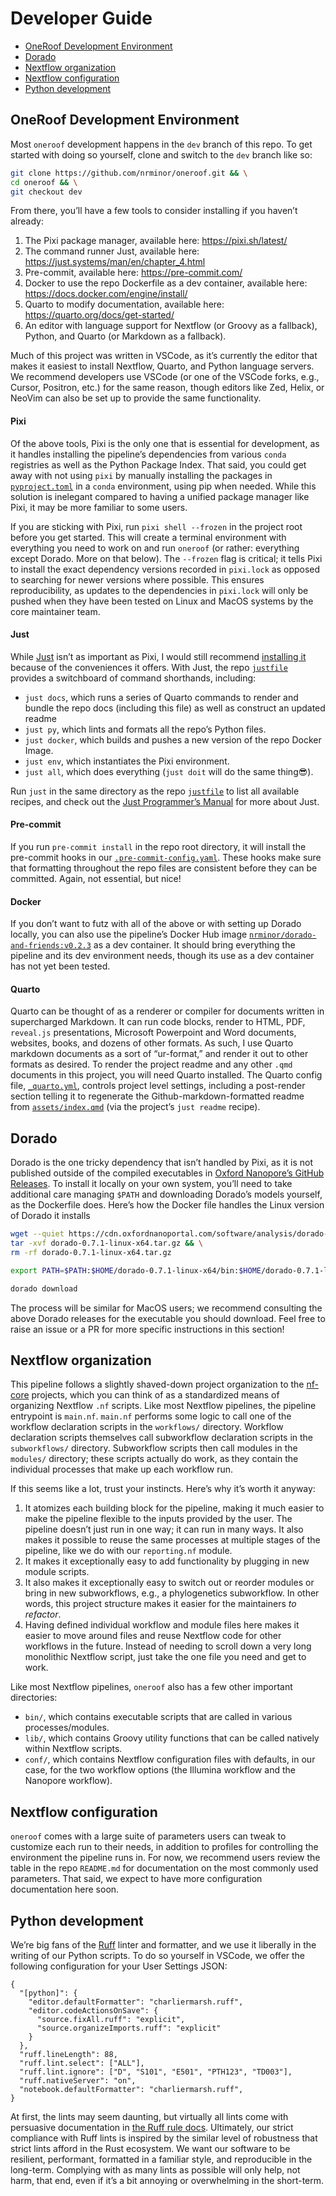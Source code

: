 # Developer Guide


- [OneRoof Development Environment](#oneroof-development-environment)
- [Dorado](#dorado)
- [Nextflow organization](#nextflow-organization)
- [Nextflow configuration](#nextflow-configuration)
- [Python development](#python-development)

## OneRoof Development Environment

Most `oneroof` development happens in the `dev` branch of this repo. To get started with doing so yourself, clone and switch to the `dev` branch like so:

``` bash
git clone https://github.com/nrminor/oneroof.git && \
cd oneroof && \
git checkout dev
```

From there, you’ll have a few tools to consider installing if you haven’t already:

1.  The Pixi package manager, available here: <https://pixi.sh/latest/>
2.  The command runner Just, available here: <https://just.systems/man/en/chapter_4.html>
3.  Pre-commit, available here: <https://pre-commit.com/>
4.  Docker to use the repo Dockerfile as a dev container, available here: <https://docs.docker.com/engine/install/>
5.  Quarto to modify documentation, available here: <https://quarto.org/docs/get-started/>
6.  An editor with language support for Nextflow (or Groovy as a fallback), Python, and Quarto (or Markdown as a fallback).

Much of this project was written in VSCode, as it’s currently the editor that makes it easiest to install Nextflow, Quarto, and Python language servers. We recommend developers use VSCode (or one of the VSCode forks, e.g., Cursor, Positron, etc.) for the same reason, though editors like Zed, Helix, or NeoVim can also be set up to provide the same functionality.

#### Pixi

Of the above tools, Pixi is the only one that is essential for development, as it handles installing the pipeline’s dependencies from various `conda` registries as well as the Python Package Index. That said, you could get away with not using `pixi` by manually installing the packages in [`pyproject.toml`](../pyproject.toml) in a `conda` environment, using pip when needed. While this solution is inelegant compared to having a unified package manager like Pixi, it may be more familiar to some users.

If you are sticking with Pixi, run `pixi shell --frozen` in the project root before you get started. This will create a terminal environment with everything you need to work on and run `oneroof` (or rather: everything except Dorado. More on that below). The `--frozen` flag is critical; it tells Pixi to install the exact dependency versions recorded in `pixi.lock` as opposed to searching for newer versions where possible. This ensures reproducibility, as updates to the dependencies in `pixi.lock` will only be pushed when they have been tested on Linux and MacOS systems by the core maintainer team.

#### Just

While [Just](https://just.systems/man/en/chapter_1.html) isn’t as important as Pixi, I would still recommend [installing it](https://just.systems/man/en/chapter_4.html) because of the conveniences it offers. With Just, the repo [`justfile`](../justfile) provides a switchboard of command shorthands, including:

- `just docs`, which runs a series of Quarto commands to render and bundle the repo docs (including this file) as well as construct an updated readme
- `just py`, which lints and formats all the repo’s Python files.
- `just docker`, which builds and pushes a new version of the repo Docker Image.
- `just env`, which instantiates the Pixi environment.
- `just all`, which does everything (`just doit` will do the same thing😎).

Run `just` in the same directory as the repo [`justfile`](../justfile) to list all available recipes, and check out the [Just Programmer’s Manual](https://just.systems/man/en/chapter_1.html) for more about Just.

#### Pre-commit

If you run `pre-commit install` in the repo root directory, it will install the pre-commit hooks in our [`.pre-commit-config.yaml`](../.pre-commit-config.yaml). These hooks make sure that formatting throughout the repo files are consistent before they can be committed. Again, not essential, but nice!

#### Docker

If you don’t want to futz with all of the above or with setting up Dorado locally, you can also use the pipeline’s Docker Hub image [`nrminor/dorado-and-friends:v0.2.3`](https://hub.docker.com/r/nrminor/dorado-and-friends) as a dev container. It should bring everything the pipeline and its dev environment needs, though its use as a dev container has not yet been tested.

#### Quarto

Quarto can be thought of as a renderer or compiler for documents written in supercharged Markdown. It can run code blocks, render to HTML, PDF, `reveal.js` presentations, Microsoft Powerpoint and Word documents, websites, books, and dozens of other formats. As such, I use Quarto markdown documents as a sort of “ur-format,” and render it out to other formats as desired. To render the project readme and any other `.qmd` documents in this project, you will need Quarto installed. The Quarto config file, [`_quarto.yml`](../_quarto.yml), controls project level settings, including a post-render section telling it to regenerate the Github-markdown-formatted readme from [`assets/index.qmd`](index.qmd) (via the project’s `just readme` recipe).

## Dorado

Dorado is the one tricky dependency that isn’t handled by Pixi, as it is not published outside of the compiled executables in [Oxford Nanopore’s GitHub Releases](https://github.com/nanoporetech/dorado/releases). To install it locally on your own system, you’ll need to take additional care managing `$PATH` and downloading Dorado’s models yourself, as the Dockerfile does. Here’s how the Docker file handles the Linux version of Dorado it installs

``` bash
wget --quiet https://cdn.oxfordnanoportal.com/software/analysis/dorado-0.7.1-linux-x64.tar.gz && \
tar -xvf dorado-0.7.1-linux-x64.tar.gz && \
rm -rf dorado-0.7.1-linux-x64.tar.gz

export PATH=$PATH:$HOME/dorado-0.7.1-linux-x64/bin:$HOME/dorado-0.7.1-linux-x64/lib:$HOME/dorado-0.7.1-linux-x64

dorado download
```

The process will be similar for MacOS users; we recommend consulting the above Dorado releases for the executable you should download. Feel free to raise an issue or a PR for more specific instructions in this section!

## Nextflow organization

This pipeline follows a slightly shaved-down project organization to the [nf-core](https://nf-co.re/) projects, which you can think of as a standardized means of organizing Nextflow `.nf` scripts. Like most Nextflow pipelines, the pipeline entrypoint is `main.nf`. `main.nf` performs some logic to call one of the workflow declaration scripts in the `workflows/` directory. Workflow declaration scripts themselves call subworkflow declaration scripts in the `subworkflows/` directory. Subworkflow scripts then call modules in the `modules/` directory; these scripts actually do work, as they contain the individual processes that make up each workflow run.

If this seems like a lot, trust your instincts. Here’s why it’s worth it anyway:

1.  It atomizes each building block for the pipeline, making it much easier to make the pipeline flexible to the inputs provided by the user. The pipeline doesn’t just run in one way; it can run in many ways. It also makes it possible to reuse the same processes at multiple stages of the pipeline, like we do with our `reporting.nf` module.
2.  It makes it exceptionally easy to add functionality by plugging in new module scripts.
3.  It also makes it exceptionally easy to switch out or reorder modules or bring in new subworkflows, e.g., a phylogenetics subworkflow. In other words, this project structure makes it easier for the maintainers *to refactor*.
4.  Having defined individual workflow and module files here makes it easier to move around files and reuse Nextflow code for other workflows in the future. Instead of needing to scroll down a very long monolithic Nextflow script, just take the one file you need and get to work.

Like most Nextflow pipelines, `oneroof` also has a few other important directories:

- `bin/`, which contains executable scripts that are called in various processes/modules.
- `lib/`, which contains Groovy utility functions that can be called natively within Nextflow scripts.
- `conf/`, which contains Nextflow configuration files with defaults, in our case, for the two workflow options (the Illumina workflow and the Nanopore workflow).

## Nextflow configuration

`oneroof` comes with a large suite of parameters users can tweak to customize each run to their needs, in addition to profiles for controlling the environment the pipeline runs in. For now, we recommend users review the table in the repo `README.md` for documentation on the most commonly used parameters. That said, we expect to have more configuration documentation here soon.

## Python development

We’re big fans of the [Ruff](https://docs.astral.sh/ruff/) linter and formatter, and we use it liberally in the writing of our Python scripts. To do so yourself in VSCode, we offer the following configuration for your User Settings JSON:

``` jsonc
{
  "[python]": {
    "editor.defaultFormatter": "charliermarsh.ruff",
    "editor.codeActionsOnSave": {
      "source.fixAll.ruff": "explicit",
      "source.organizeImports.ruff": "explicit"
    }
  },
  "ruff.lineLength": 88,
  "ruff.lint.select": ["ALL"],
  "ruff.lint.ignore": ["D", "S101", "E501", "PTH123", "TD003"],
  "ruff.nativeServer": "on",
  "notebook.defaultFormatter": "charliermarsh.ruff",
}
```

At first, the lints may seem daunting, but virtually all lints come with persuasive documentation in [the Ruff rule docs](https://docs.astral.sh/ruff/rules/). Ultimately, our strict compliance with Ruff lints is inspired by the similar level of robustness that strict lints afford in the Rust ecosystem. We want our software to be resilient, performant, formatted in a familiar style, and reproducible in the long-term. Complying with as many lints as possible will only help, not harm, that end, even if it’s a bit annoying or overwhelming in the short-term.
